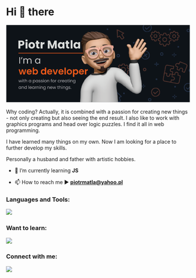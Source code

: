 <h1>Hi 👋 there</h1>

![MasterHead](https://github.com/piotrMatla/piotrMatla/blob/main/coverimgGH.png)

Why coding? Actually, it is combined with a passion for creating new things - not only creating but also seeing the end result. I also like to work with graphics programs and head over logic puzzles. I find it all in web programming.

I have learned many things on my own. Now I am looking for a place to further develop my skills.

Personally a husband and father with artistic hobbies.

- 🌱 I’m currently learning **JS**

- 📫 How to reach me ► **piotrmatla@yahoo.pl**

<h3 align="left">Languages and Tools:</h3>
<p>
  <a href="https://skillicons.dev">
    <img src="https://skillicons.dev/icons?i=css,html,js,git,github,vscode,ai,ps,xd,cs&perline=10" style="max-width: 100%;"/>
  </a>
</p>

<h3 align="left">Want to learn:</h3>
<p>
  <a href="https://skillicons.dev">
    <img src="https://skillicons.dev/icons?i=ts,react,vue,nodejs,express,nextjs&perline=10" style="max-width: 100%;"/>
  </a>
</p>

<h3 align="left">Connect with me:</h3>
<p>
  <a href="https://linkedin.com/in/piotrmatla" target="blank")>
    <img src="https://skillicons.dev/icons?i=linkedin&perline=10" style="max-width: 100%;"/>
  </a>
</p>
